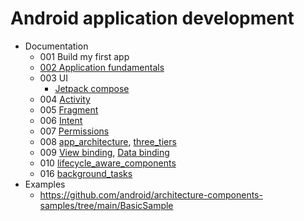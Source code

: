 # Android application development
- Documentation
    - 001 Build my first app
    - [002 Application fundamentals](./docs/002_app_fundamentals/app_fundamentals.md)
    - 003 UI
        - [Jetpack compose](./docs/003_jetpack_compose/index.md)
    - 004 [Activity](./docs/004_activity/index.md)
    - 005 [Fragment](./docs/005_fragment/fragment.md)
    - 006 [Intent](./docs/006_fragment/intent.md)
    - 007 [Permissions](./docs/007_permissions/permissions.md)
    - 008 [app_architecture](./docs/008_app_architecture/app_architecture.md), [three_tiers](./docs/008_app_architecture/three_tiers/three_tiers.md) 
    - 009 [View binding](./docs/009_view_data_binding/view_binding.md), [Data binding](./docs/009_view_data_binding/data_binding.md)
    - 010 [lifecycle_aware_components](./docs/010_lifecycle_aware_components/010_lifecycle_aware_components.md)
    - 016 [background_tasks](./docs/016_background_tasks.md)
- Examples
    - https://github.com/android/architecture-components-samples/tree/main/BasicSample